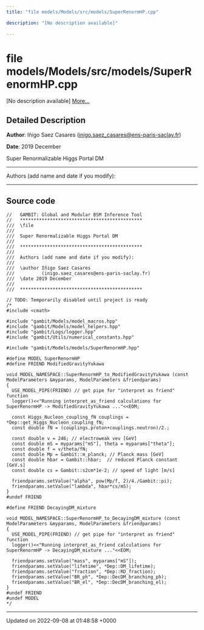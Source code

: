 ```yaml
---
title: "file models/Models/src/models/SuperRenormHP.cpp"

description: "[No description available]"

---
```


# file models/Models/src/models/SuperRenormHP.cpp

[No description available] [More...](#detailed-description)

## Detailed Description


**Author**: Iñigo Saez Casares ([inigo.saez_casares@ens-paris-saclay.fr](mailto:inigo.saez_casares@ens-paris-saclay.fr)) 

**Date**: 2019 December

Super Renormalizable Higgs Portal DM



------------------

Authors (add name and date if you modify):



------------------




## Source code

```
//   GAMBIT: Global and Modular BSM Inference Tool
//   *********************************************
///  \file
///
///  Super Renormalizable Higgs Portal DM
///
///  *********************************************
///
///  Authors (add name and date if you modify):
///
///  \author Iñigo Saez Casares
///          (inigo.saez_casares@ens-paris-saclay.fr)
///  \date 2019 December
///
///  *********************************************

// TODO: Temporarily disabled until project is ready
/*
#include <cmath>

#include "gambit/Models/model_macros.hpp"
#include "gambit/Models/model_helpers.hpp"
#include "gambit/Logs/logger.hpp"
#include "gambit/Utils/numerical_constants.hpp"

#include "gambit/Models/models/SuperRenormHP.hpp"

#define MODEL SuperRenormHP
#define FRIEND ModifiedGravityYukawa

void MODEL_NAMESPACE::SuperRenormHP_to_ModifiedGravityYukawa (const ModelParameters &myparams, ModelParameters &friendparams)
{
  USE_MODEL_PIPE(FRIEND) // get pipe for "interpret as friend" function
  logger()<<"Running interpret_as_friend calculations for SuperRenormHP -> ModifiedGravityYukawa ..."<<EOM;

  const Higgs_Nucleon_coupling_fN couplings = *Dep::get_Higgs_Nucleon_coupling_fN;
  const double fN = (couplings.proton+couplings.neutron)/2.;

  const double v = 246; // electroweak vev [GeV]
  const double mS = myparams["mS"], theta = myparams["theta"];
  const double f = v/theta/fN;
  const double Mp = Gambit::m_planck; // Planck mass [GeV]
  const double hbar = Gambit::hbar;  // reduced Planck constant [GeV.s]
  const double cs = Gambit::s2cm*1e-2; // speed of light [m/s]

  friendparams.setValue("alpha", pow(Mp/f, 2)/4./Gambit::pi);
  friendparams.setValue("lambda", hbar*cs/mS);
}
#undef FRIEND

#define FRIEND DecayingDM_mixture

void MODEL_NAMESPACE::SuperRenormHP_to_DecayingDM_mixture (const ModelParameters &myparams, ModelParameters &friendparams)
{
  USE_MODEL_PIPE(FRIEND) // get pipe for "interpret as friend" function
  logger()<<"Running interpret_as_friend calculations for SuperRenormHP -> DecayingDM_mixture ..."<<EOM;

  friendparams.setValue("mass", myparams["mS"]);
  friendparams.setValue("lifetime", *Dep::DM_lifetime);
  friendparams.setValue("fraction", *Dep::RD_fraction);
  friendparams.setValue("BR_ph", *Dep::DecDM_branching_ph);
  friendparams.setValue("BR_el", *Dep::DecDM_branching_el);
}
#undef FRIEND
#undef MODEL
*/
```


-------------------------------

Updated on 2022-09-08 at 01:48:58 +0000
